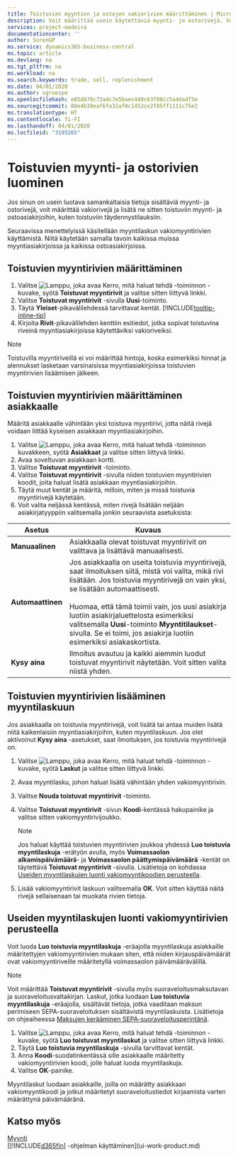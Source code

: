 ```yaml
---
title: Toistuvien myyntien ja ostojen vakiorivien määrittäminen | Microsoft Docs
description: Voit määrittää usein käytettäviä myynti- ja ostorivejä. Voit sitten lisätä ne myynti- ja ostoasiakirjoihin ja täyttää tällä tavoin vakiotiedot nopeasti.
services: project-madeira
documentationcenter: ''
author: SorenGP
ms.service: dynamics365-business-central
ms.topic: article
ms.devlang: na
ms.tgt_pltfrm: na
ms.workload: na
ms.search.keywords: trade, sell, replenishment
ms.date: 04/01/2020
ms.author: sgroespe
ms.openlocfilehash: e85d870c73a4c7e5baec449c63f80cc5a4dadf5e
ms.sourcegitcommit: 88e4b30eaf6fa32af0c1452ce2f85ff1111c75e2
ms.translationtype: HT
ms.contentlocale: fi-FI
ms.lasthandoff: 04/01/2020
ms.locfileid: "3195265"
---
```

# <a name="create-recurring-sales-and-purchase-lines"></a>Toistuvien myynti- ja ostorivien luominen
Jos sinun on usein luotava samankaltaisia tietoja sisältäviä myynti- ja ostorivejä, voit määrittää vakiorivejä ja lisätä ne sitten toistuviin myynti- ja ostoasiakirjoihin, kuten toistuviin täydennystilauksiin.  

Seuraavissa menettelyissä käsitellään myyntilaskun vakiomyyntirivien käyttämistä. Niitä käytetään samalla tavoin kaikissa muissa myyntiasiakirjoissa ja kaikissa ostoasiakirjoissa.  

## <a name="to-set-up-recurring-sales-lines"></a>Toistuvien myyntirivien määrittäminen  
1. Valitse ![Lamppu, joka avaa Kerro, mitä haluat tehdä -toiminnon](media/ui-search/search_small.png "Kerro, mitä haluat tehdä") -kuvake, syötä **Toistuvat myyntirivit** ja valitse sitten liittyvä linkki.  
2. Valitse **Toistuvat myyntirivit** -sivulla **Uusi**-toiminto.  
3. Täytä **Yleiset**-pikavälilehdessä tarvittavat kentät. [!INCLUDE[tooltip-inline-tip](includes/tooltip-inline-tip_md.md)]  
4. Kirjoita **Rivit**-pikavälilehden kenttiin esitiedot, jotka sopivat toistuvina riveinä myyntiasiakirjoissa käytettäviksi vakioriveiksi.  

> [!NOTE]
> Toistuvilla myyntiriveillä ei voi määrittää hintoja, koska esimerkiksi hinnat ja alennukset lasketaan varsinaisissa myyntiasiakirjoissa toistuvien myyntirivien lisäämisen jälkeen.

## <a name="to-assign-recurring-sales-lines-to-a-customer"></a>Toistuvien myyntirivien määrittäminen asiakkaalle
Määritä asiakkaalle vähintään yksi toistuva myyntirivi, jotta näitä rivejä voidaan liittää kyseisen asiakkaan myyntiasiakirjoihin.

1. Valitse ![Lamppu, joka avaa Kerro, mitä haluat tehdä -toiminnon](media/ui-search/search_small.png "Kerro, mitä haluat tehdä") kuvakkeen, syötä **Asiakkaat** ja valitse sitten liittyvä linkki.
2. Avaa soveltuvan asiakkaan kortti.
3. Valitse **Toistuvat myyntirivit** -toiminto.
4. Valitse **Toistuvat myyntirivit** -sivulla niiden toistuvien myyntirivien koodit, joita haluat lisätä asiakkaan myyntiasiakirjoihin.
5. Täytä muut kentät ja määritä, milloin, miten ja missä toistuvia myyntirivejä käytetään.
6. Voit valita neljässä kentässä, miten rivejä lisätään neljään asiakirjatyyppiin valitsemalla jonkin seuraavista asetuksista:

|Asetus|Kuvaus|
|-|-|
|**Manuaalinen**|Asiakkaalla olevat toistuvat myyntirivit on valittava ja lisättävä manuaalisesti.|
|**Automaattinen**|Jos asiakkaalla on useita toistuvia myyntirivejä, saat ilmoituksen siitä, mistä voi valita, mikä rivi lisätään. Jos toistuvia myyntirivejä on vain yksi, se lisätään automaattisesti.<br /><br />Huomaa, että tämä toimii vain, jos uusi asiakirja luotiin asiakirjaluettelosta esimerkiksi valitsemalla **Uusi**-toiminto **Myyntitilaukset**-sivulla. Se ei toimi, jos asiakirja luotiin esimerkiksi asiakaskortista.|
|**Kysy aina**|Ilmoitus avautuu ja kaikki aiemmin luodut toistuvat myyntirivit näytetään. Voit sitten valita niistä yhden.

## <a name="to-insert-recurring-sales-lines-on-a-sales-invoice"></a>Toistuvien myyntirivien lisääminen myyntilaskuun
Jos asiakkaalla on toistuvia myyntirivejä, voit lisätä tai antaa muiden lisätä niitä kaikenlaisiin myyntiasiakirjoihin, kuten myyntilaskuun. Jos olet aktivoinut **Kysy aina** -asetukset, saat ilmoituksen, jos toistuvia myyntirivejä on.
1. Valitse ![Lamppu, joka avaa Kerro, mitä haluat tehdä -toiminnon](media/ui-search/search_small.png "Kerro, mitä haluat tehdä") -kuvake, syötä **Laskut** ja valitse sitten liittyvä linkki.
2. Avaa myyntilasku, johon haluat lisätä vähintään yhden vakiomyyntirivin.
3. Valitse **Nouda toistuvat myyntirivit** -toiminto.
4. Valitse **Toistuvat myyntirivit** -sivun **Koodi**-kentässä hakupainike ja valitse sitten vakiomyyntirivijoukko.

    > [!NOTE]
    > Jos haluat käyttää toistuvien myyntirivien joukkoa yhdessä **Luo toistuvia myyntilaskuja** -erätyön avulla, myös **Voimassaolon alkamispäivämäärä**- ja **Voimassaolon päättymispäivämäärä** -kentät on täytettävä **Toistuvat myyntirivit** -sivulla. Lisätietoja on kohdassa [Useiden myyntilaskujen luonti vakiomyyntikoodien perusteella](sales-how-work-standard-lines.md#to-create-multiple-sales-invoices-based-on-standard-sales-lines).

5. Lisää vakiomyyntirivit laskuun valitsemalla **OK**. Voit sitten käyttää näitä rivejä sellaisenaan tai muokata rivien tietoja.

## <a name="to-create-multiple-sales-invoices-based-on-standard-sales-lines"></a>Useiden myyntilaskujen luonti vakiomyyntirivien perusteella
Voit luoda **Luo toistuvia myyntilaskuja** -eräajolla myyntilaskuja asiakkaille määritettyjen vakiomyyntirivien mukaan siten, että niiden kirjauspäivämäärät ovat vakiomyyntiriveille määritetyllä voimassaolon päivämäärävälillä.

> [!NOTE]
> Voit määrittää **Toistuvat myyntirivit** -sivulla myös suoraveloitusmaksutavan ja suoraveloitusvaltakirjan. Laskut, jotka luodaan **Luo toistuvia myyntilaskuja** -eräajolla, sisältävät tietoja, jotka vaaditaan maksun perimiseen SEPA-suoraveloituksen sisältävistä myyntilaskuista. Lisätietoja on ohjeaiheessa [Maksujen kerääminen SEPA-suoraveloitusperintänä](finance-collect-payments-with-sepa-direct-debit.md).

1. Valitse ![Lamppu, joka avaa Kerro, mitä haluat tehdä -toiminnon](media/ui-search/search_small.png "Kerro, mitä haluat tehdä") -kuvake, syötä **Luo toistuvat myyntilaskut** ja valitse sitten liittyvä linkki.
2. Täytä **Luo toistuvia myyntilaskuja** -sivulla tarvittavat kentät.
3. Anna **Koodi**-suodatinkentässä sille asiakkaalle määritetty vakiomyyntirivien koodi, jolle haluat luoda myyntilaskuja.
4. Valitse **OK**-painike.

Myyntilaskut luodaan asiakkaille, joilla on määrätty asiakkaan vakiomyyntikoodi ja jotkut määritetyt suoraveloitustiedot kirjaamista varten määrättynä päivämääränä.

## <a name="see-also"></a>Katso myös  
[Myynti](sales-manage-sales.md)  
[[!INCLUDE[d365fin](includes/d365fin_md.md)] -ohjelman käyttäminen](ui-work-product.md)
